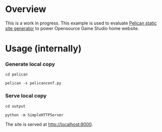 # Overview

This is a work in progress. This example is used to evaluate
[Pelican static site generator](http://getpelican.com) to power
Opensource Game Studio home website.

# Usage (internally)
### Generate local copy

`cd pelican`

`pelican -s pelicanconf.py`

### Serve local copy

`cd output`

`python -m SimpleHTTPServer`

The site is served at [http://localhost:8000](http://localhost:8000).

